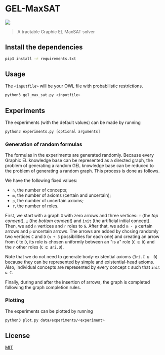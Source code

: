 # GEL-MaxSAT
![](https://img.shields.io/github/license/andrewijano/gel-max-sat) 
> A tractable Graphic EL MaxSAT solver

## Install the dependencies
```bash
pip3 install -r requirements.txt
```

## Usage
The `<inputfile>` will be your OWL file with probabilistic restrictions. 

```bash
python3 gel_max_sat.py <inputfile>
```

## Experiments
The experiments (with the default values) can be made by running
```bash
python3 experiments.py [optional arguments]
```

### Generation of random formulas
The formulas in the experiments are generated randomly. Because every Graphic EL knowledge base can be represented as a directed graph, the problem of generating a random GEL knowledge base can be reduced to the problem of generating a random graph. This process is done as follows.

We have the following fixed values:
- `n`, the number of concepts;
- `m`, the number of axioms (certain and uncertain);
- `p`, the number of uncertain axioms;
- `r`, the number of roles.

First, we start with a graph `G` with zero arrows and three vertices: `⊤` (the *top concept*), `⊥` (the *bottom concept*) and `init` (the artificial initial concept). Then, we add `n` vertices and `r` roles to `G`. After that, we add `m - p` certain arrows and `p` uncertain arrows. The arrows are added by chosing randomly two vertices `C` and `D` (`n + 3` possibilities for each one) and creating an arrow from `C` to `D`, its role is chosen uniformly between an "is a" role (`C ⊑ D`) and the `r` other roles (`C ⊑ ∃ri.D`).  

Note that we do not need to generate body-existential axioms (`∃ri.C ⊑  D`) because they can be represented by simple and existential-head axioms. Also, individual concepts are represented by every concept `C` such that `init ⊑ C`. 

Finally, during and after the insertion of arrows, the graph is completed following the graph completion rules.

### Plotting
The experiments can be plotted by running
```bash
python3 plot.py data/experiments/<experiment>
``` 

## License
[MIT](https://choosealicense.com/licenses/mit/)